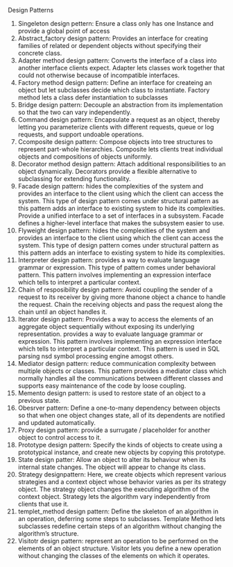 Design Patterns
1. Singeleton design pettern: Ensure a class only has one Instance and provide a global point of access
2. Abstract_factory design pattern: Provides an interface for creating families of related or dependent objects without specifying their concrete class.
3. Adapter method design pattern: Converts the interface of a class into another interface clients expect. Adapter lets classes work together that could not otherwise because of incompatible interfaces.
4. Factory method design pattern: Define an interface for createing an object but let subclasses decide which class to instantiate. Factory method lets a class defer instantiation to subclasses
5. Bridge design pattern: Decouple an abstraction from its implementation so that the two can vary independently.
6. Command design pattern: Encapsulate a request as an object, thereby letting you parameterize clients with different requests, queue or log requests, and support undoable operations.
7. Ccomposite design pattern: Compose objects into tree structures to represent part-whole hierarchies. Composite lets clients treat individual objects and compositions of objects uniformly.
8. Decorator method design pattern: Attach additional responsibilities to an object dynamically. Decorators provide a flexible alternative to subclassing for extending functionality.
9. Facade design pattern: hides the complexities of the system and provides an interface to the client using which the client can access the system. This type of design pattern comes under structural pattern as this pattern adds an interface to existing system to hide its complexities. Provide a unified interface to a set of interfaces in a subsystem. Facade defines a higher-level interface that makes the subsystem easier to use.
10. Flyweight design pattern: hides the complexities of the system and provides an interface to the client using which the client can access the system. This type of design pattern comes under structural pattern as this pattern adds an interface to existing system to hide its complexities.
11. Interpreter design pattern: provides a way to evaluate language grammar or expression. This type of pattern comes under behavioral pattern. This pattern involves implementing an expression interface which tells to interpret a particular context. 
12. Chain of resposibility design pattern: Avoid coupling the sender of a request to its receiver by giving more thanone object a chance to handle the request. Chain the receiving objects and pass the request along the chain until an object handles it.
13. Iterator design pattern: Provides a way to access the elements of an aggregate object sequentially without exposing its underlying representation. provides a way to evaluate language grammar or expression. This pattern involves implementing an expression interface which tells to interpret a particular context. This pattern is used in SQL parsing nsd symbol processing engine amogst others.
14. Mediator design pattern: reduce communication complexity between multiple objects or classes. This pattern provides a mediator class which normally handles all the communications between different classes and supports easy maintenance of the code by loose coupling.
15. Memento design pattern: is used to restore state of an object to a previous state. 
16. Obesrver pattern: Define a one-to-many dependency between objects so that when one object changes state, all of its dependents are notified and updated automatically.
17. Proxy design pattern: provide a surrugate / placeholder for another object to control access to it.
18. Prototype design pattern: Specify the kinds of objects to create using a prototypical instance, and create new objects by copying this prototype.
19. State design patter: Allow an object to alter its behaviour when its internal state changes. The object will appear to change its class.
20. Strategy designpattern: Here, we create objects which represent various strategies and a context object whose behavior varies as per its strategy object. The strategy object changes the executing algorithm of the context object. Strategy lets the algorithm vary independently from clients that use it.
21. templet_method design pattern: Define the skeleton of an algorithm in an operation, deferring some steps to subclasses. Template Method lets subclasses redefine certain steps of an algorithm without changing the algorithm’s structure.
22. Visitotr design pattern: represent an operation to be performed on the elements of an object structure. Visitor lets you define a new operation without changing the classes of the elements on which it operates.


